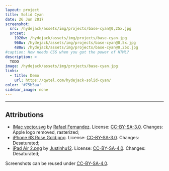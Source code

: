 ```yaml
---
layout: project
title: Solid Cyan
date: 26 Jun 2017
screenshot:
  src: /hydejack/assets/img/projects/base-cyan@0,25x.jpg
  srcset:
    1920w: /hydejack/assets/img/projects/base-cyan.jpg
    960w: /hydejack/assets/img/projects/base-cyan@0,5x.jpg
    480w: /hydejack/assets/img/projects/base-cyan@0,25x.jpg
#caption: How needs CSS when you got the power of HTML?
description: >
  TODO
image: /hydejack/assets/img/projects/base-cyan.jpg
links:
  - title: Demo
    url: https://qwtel.com/hydejack-solid-cyan/
color: '#75b5aa'
sidebar_image: none
---
```


***

## Attributions
* [IMac vector.svg](https://commons.wikimedia.org/wiki/File:IMac_vector.svg)
  by [Rafael Fernandez](https://commons.wikimedia.org/wiki/User:TheGoldenBox).
  License: [CC-BY-SA-3.0]. Changes: Apple logo removed, rasterized;
* [iPhone 6S Rose Gold.png](https://commons.wikimedia.org/wiki/File:IPhone_6S_Rose_Gold.png).
  License: [CC-BY-SA-3.0]. Changes: Desaturated;
* [iPad Air 2.png](https://commons.wikimedia.org/wiki/File:IPad_Air_2.png)
  by [Justinhu12](https://commons.wikimedia.org/wiki/User:Justinhu12).
  License: [CC-BY-SA-4.0]. Changes: Desaturated;

Screenshots can be reused under [CC-BY-SA-4.0].

[CC-BY-SA-4.0]: https://creativecommons.org/licenses/by-sa/4.0/
[CC-BY-SA-3.0]: https://creativecommons.org/licenses/by-sa/3.0/
